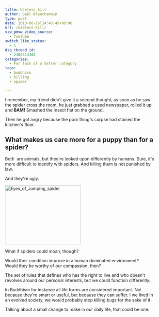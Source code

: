 ```yaml
---
title: Useless kill
author: Gaël Blanchemain
type: post
date: 2013-06-16T14:46:49+00:00
url: /useless-kill/
vsw_pmvw_video_source:
  - YouTube
switch_like_status:
  - 1
dsq_thread_id:
  - 2402314402
categories:
  - For lack of a better category
tags:
  - buddhism
  - killing
  - spider

---
```

I remember, my friend didn't give it a second thought, as soon as he saw the spider cross the room, he just grabbed a used newspaper, rolled it up and **BAM!** Smashed the insect flat on the ground.

Then he got angry because the poor thing's corpse had stained the kitchen's floor.

## What makes us care more for a puppy than for a spider?

Both  are animals, but they're looked upon differently by humans. Sure, it's more difficult to identify with spiders. And killing them is not punished by law.

And they're ugly.

<img class="aligncenter size-full wp-image-5872" alt="Eyes_of_Jumping_spider" src="http://www.gr0wing.com/wp-content/uploads/2013/06/Eyes_of_Jumping_spider.jpg" width="250" height="195" /> 

What if spiders could moan, though?

Would their condition improve in a human dominated environment?  
Would they be worthy of our compassion, then?

The set of rules that defines who has the right to live and who doesn't revolves around our personal interests, but we could function differently.

In Buddhism for instance all life forms are considered important. Not because they're smart or useful, but because they can suffer. I we lived in an evolved society, we would probably stop killing bugs for the sake of it.

Talking about a small change to make in our daily life, that could be one.<span style="font-size: 13px; line-height: 19px;"><br /> </span>
